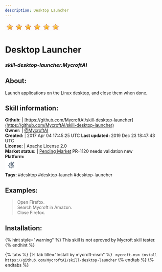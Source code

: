 ```yaml
---
description: Desktop Launcher
---
```


![](../.gitbook/assets/star.png)![](../.gitbook/assets/star.png)![](../.gitbook/assets/star.png)![](../.gitbook/assets/star.png)![](../.gitbook/assets/star.png)![](../.gitbook/assets/star.png)  
# Desktop Launcher  
### _skill-desktop-launcher.MycroftAI_  
## About:  
Launch applications on the Linux desktop, and close them when done.

## Skill information:  
**Github:** | [https://github.com/MycroftAI/skill-desktop-launcher](https://github.com/MycroftAI/skill-desktop-launcher)  
**Owner:** | [@MycroftAI](https://github.com/MycroftAI)  
**Created:** | 2017 Apr 04 17:45:25 UTC  **Last updated:** 2019 Dec 23 18:47:43 UTC  
**License:** | Apache License 2.0  
**Market status:** | [Pending Market](https://market.mycroft.ai/skill/) PR-1120 needs validation new  
**Platform:**  
 ![plasmoid](../.gitbook/assets/kde.png)   
**Tags:** \#desktop \#desktop-launch \#desktop-launcher   
## Examples:  
> Open Firefox.  
> Search Mycroft in Amazon.  
> Close Firefox.  
  
## Installation:  
{% hint style="warning" %}
This skill is not aproved by Mycroft skill tester.
{% endhint %}
    
{% tabs %}
{% tab title="Install by mycroft-msm" %}
``` mycroft-msm install https://github.com/MycroftAI/skill-desktop-launcher```
{% endtab %}
  {% endtabs %}
  